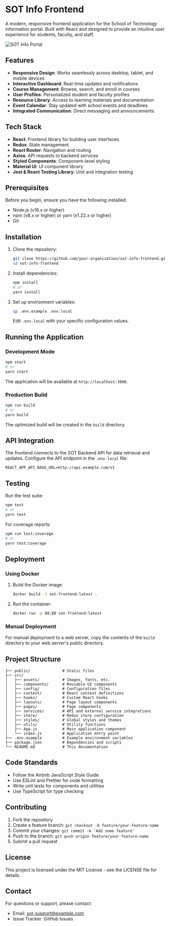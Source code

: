 # SOT Info Frontend

A modern, responsive frontend application for the School of Technology information portal. Built with React and designed to provide an intuitive user experience for students, faculty, and staff.

![SOT Info Portal](https://via.placeholder.com/800x400?text=SOT+Info+Portal)

## Features

- **Responsive Design**: Works seamlessly across desktop, tablet, and mobile devices
- **Interactive Dashboard**: Real-time updates and notifications
- **Course Management**: Browse, search, and enroll in courses
- **User Profiles**: Personalized student and faculty profiles
- **Resource Library**: Access to learning materials and documentation
- **Event Calendar**: Stay updated with school events and deadlines
- **Integrated Communication**: Direct messaging and announcements

## Tech Stack

- **React**: Frontend library for building user interfaces
- **Redux**: State management
- **React Router**: Navigation and routing
- **Axios**: API requests to backend services
- **Styled Components**: Component-level styling
- **Material UI**: UI component library
- **Jest & React Testing Library**: Unit and integration testing

## Prerequisites

Before you begin, ensure you have the following installed:
- Node.js (v16.x or higher)
- npm (v8.x or higher) or yarn (v1.22.x or higher)
- Git

## Installation

1. Clone the repository:
   ```bash
   git clone https://github.com/your-organization/sot-info-frontend.git
   cd sot-info-frontend
   ```

2. Install dependencies:
   ```bash
   npm install
   # or
   yarn install
   ```

3. Set up environment variables:
   ```bash
   cp .env.example .env.local
   ```
   Edit `.env.local` with your specific configuration values.

## Running the Application

### Development Mode

```bash
npm start
# or
yarn start
```

The application will be available at `http://localhost:3000`.

### Production Build

```bash
npm run build
# or
yarn build
```

The optimized build will be created in the `build` directory.

## API Integration

The frontend connects to the SOT Backend API for data retrieval and updates. Configure the API endpoint in the `.env.local` file:

```
REACT_APP_API_BASE_URL=http://api.example.com/v1
```

## Testing

Run the test suite:

```bash
npm test
# or
yarn test
```

For coverage reports:

```bash
npm run test:coverage
# or
yarn test:coverage
```

## Deployment

### Using Docker

1. Build the Docker image:
   ```bash
   docker build -t sot-frontend:latest .
   ```

2. Run the container:
   ```bash
   docker run -p 80:80 sot-frontend:latest
   ```

### Manual Deployment

For manual deployment to a web server, copy the contents of the `build` directory to your web server's public directory.

## Project Structure

```
├── public/              # Static files
├── src/
│   ├── assets/          # Images, fonts, etc.
│   ├── components/      # Reusable UI components
│   ├── config/          # Configuration files
│   ├── context/         # React context definitions
│   ├── hooks/           # Custom React hooks
│   ├── layouts/         # Page layout components
│   ├── pages/           # Page components
│   ├── services/        # API and external service integrations
│   ├── store/           # Redux store configuration
│   ├── styles/          # Global styles and themes
│   ├── utils/           # Utility functions
│   ├── App.js           # Main application component
│   └── index.js         # Application entry point
├── .env.example         # Example environment variables
├── package.json         # Dependencies and scripts
└── README.md            # This documentation
```

## Code Standards

- Follow the Airbnb JavaScript Style Guide
- Use ESLint and Prettier for code formatting
- Write unit tests for components and utilities
- Use TypeScript for type checking

## Contributing

1. Fork the repository
2. Create a feature branch: `git checkout -b feature/your-feature-name`
3. Commit your changes: `git commit -m 'Add some feature'`
4. Push to the branch: `git push origin feature/your-feature-name`
5. Submit a pull request

## License

This project is licensed under the MIT License - see the LICENSE file for details.

## Contact

For questions or support, please contact:
- Email: sot-support@example.com
- Issue Tracker: GitHub Issues
